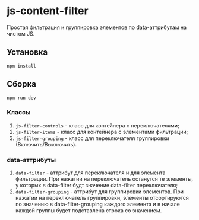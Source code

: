# js-content-filter

Простая фильтрация и группировка элементов по data-аттрибутам на чистом JS. 

## Установка
``
npm install
``

## Сборка

``
npm run dev
``

### Классы

1. `js-filter-controls` - класс для контейнера с переключателями;
2. `js-filter-items` - класс для контейнера с элементами фильтрации;
3. `js-filter-grouping` - класс для переключателя группировки (Включить/Выключить).

### data-аттрибуты

1. `data-filter` - аттрибут для переключателя и для элемента фильтрации.
При нажатии на переключатель останутся те элементы, у которых в data-filter будт значение
data-filter переключателя;
2. `data-filter-grouping` - аттрибут для группировки элементов. При нажатии на переключатель группировки,
элементы отсортируются по значению в data-filter-grouping каждого элемента и в начале каждой группы
будет подставлена строка со значением.


